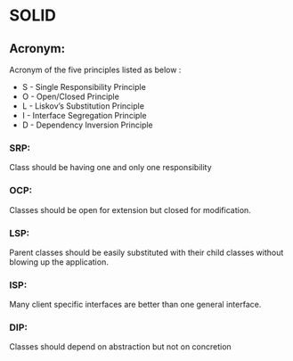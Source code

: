 # SOLID

## Acronym:

Acronym of the five principles listed as below : 
- S - Single Responsibility Principle
- O - Open/Closed Principle
- L - Liskov’s Substitution Principle
- I - Interface Segregation Principle
- D - Dependency Inversion Principle

### SRP: 

Class should be having one and only one responsibility 

### OCP:

Classes should be open for extension but closed for modification.

### LSP:

Parent classes should be easily substituted with their child classes without blowing up the application.

### ISP: 

Many client specific interfaces are better than one general interface.

### DIP:

Classes should depend on abstraction but not on concretion

